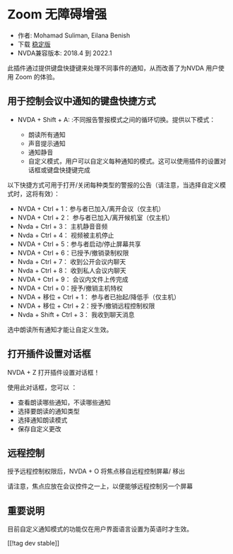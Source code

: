 # Zoom 无障碍增强 #

* 作者: Mohamad Suliman, Eilana Benish
* 下载 [稳定版][1]
* NVDA兼容版本: 2018.4 到 2022.1

此插件通过提供键盘快捷键来处理不同事件的通知，从而改善了为NVDA 用户使用 Zoom 的体验。

## 用于控制会议中通知的键盘快捷方式 

* NVDA + Shift + A: :不同报告警报模式之间的循环切换。提供以下模式：

    * 朗读所有通知
    * 声音提示通知
    * 通知静音
    * 自定义模式，用户可以自定义每种通知的模式。这可以使用插件的设置对话框或键盘快捷键完成

以下快捷方式可用于打开/关闭每种类型的警报的公告（请注意，当选择自定义模式时，这将有效）：

* NVDA + Ctrl + 1：参与者已加入/离开会议（仅主机）
* NVDA + Ctrl + 2： 参与者已加入/离开候机室（仅主机）
* Nvda + Ctrl + 3： 主机静音音频
* Nvda + Ctrl + 4： 视频被主机停止
* NVDA + Ctrl + 5：参与者启动/停止屏幕共享
* NVDA + Ctrl + 6：已授予/撤销录制权限
* Nvda + Ctrl + 7： 收到公开会议内聊天
* Nvda + Ctrl + 8： 收到私人会议内聊天
* NVDA + Ctrl + 9： 会议内文件上传完成
* NVDA + Ctrl + 0：授予/撤销主机特权
* NVDA + 移位 + Ctrl + 1： 参与者已抬起/降低手（仅主机）
* NVDA + 移位 + Ctrl + 2：授予/撤销远程控制权限
* Nvda + Shift + Ctrl + 3： 我收到聊天消息


选中朗读所有通知才能让自定义生效。

## 打开插件设置对话框 

NVDA + Z 打开插件设置对话框！

使用此对话框，您可以 ：

* 查看朗读哪些通知，不读哪些通知
* 选择要朗读的通知类型
* 选择通知朗读模式
* 保存自定义更改

## 远程控制 

授予远程控制权限后，NVDA + O 将焦点移自远程控制屏幕/ 移出

请注意，焦点应放在会议控件之一上，以便能够远程控制另一个屏幕

## 重要说明

目前自定义通知模式的功能仅在用户界面语言设置为英语时才生效。

[[!tag dev stable]]

[1]: https://addons.nvda-project.org/files/get.php?file=zoom

